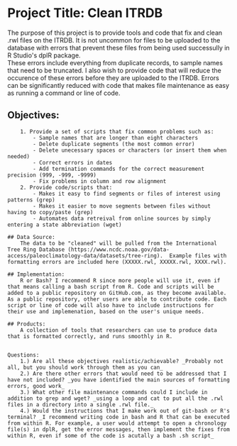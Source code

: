 # Project Title: Clean ITRDB
The purpose of this project is to provide tools and code that fix and clean .rwl files on the ITRDB.
It is not uncommon for files to be uploaded to the database with errors that prevent these files from being used successully in R Studio's dplR package.  
These errors include everything from duplicate records, to sample names that need to be truncated. I also wish to provide code that will reduce the occurence of these errors before they are uploaded to the ITRDB. Errors can be significantly reduced with code that makes file maintenance as easy as running a command or line of code.   
## Objectives:
		1. Provide a set of scripts that fix common problems such as:
			- Sample names that are longer than eight characters
			- Delete duplicate segments (the most common error)
			- Delete unecessary spaces or characters (or insert them when needed)
			- Correct errors in dates
			- Add termination commands for the correct measurement precision (999, -999, -9999)
			- Fix problems in column and row alignment
		2. Provide code/scripts that:
			- Makes it easy to find segments or files of interest using patterns (grep)
			- Makes it easier to move segments between files without having to copy/paste (grep)
			- Automates data retreival from online sources by simply entering a state abbreviation (wget)

	## Data Source:
		The data to be "cleaned" will be pulled from the International Tree Ring Database (https://www.ncdc.noaa.gov/data-access/paleoclimatology-data/datasets/tree-ring).  Example files with formatting errors are included here (XXXXX.rwl, XXXXX.rwl, XXXX.rwl).  
	
	## Implementation:
		R or Bash? I recommend R since more people will use it, even if that means calling a bash script from R. Code and scripts will be added to a public repository on GitHub.com, as they become available. As a public repository, other users are able to contribute code. Each script or line of code will also have to include instructions for their use and implemenation, based on the user's unique needs.  
		
	## Products:
		A collection of tools that researchers can use to produce data that is formatted correctly, and runs smoothly in R. 
		
		
	Questions:
		1.) Are all these objectives realistic/achievable? _Probably not all, but you should work through them as you can_
		2.) Are there other errors that would need to be addressed that I have not included? _you have identified the main sources of formatting errors, good work_
		3.) What other file maintenance commands could I include in addition to grep and wget? _using a loop and cat to put all the .rwl files in a directory into a single .rwl file._
		4.) Would the instructions that I make work out of git-bash or R's terminal? _I recommend writing code in bash and R that can be executed from within R. For example, a user would attempt to open a chronology file(s) in dplR, get the error messages, then implement the fixes from within R, even if some of the code is acutally a bash .sh script_